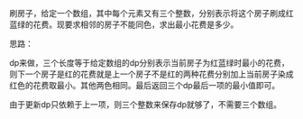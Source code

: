 刷房子，给定一个数组，其中每个元素又有三个整数，分别表示将这个房子刷成红蓝绿的花费。现要求相邻的房子不能同色，求出最小花费是多少。

思路：

dp来做，三个长度等于给定数组的dp分别表示当前房子为红蓝绿时最小的花费，则下一个房子是红的花费就是上一个房子不是红的两种花费分别加上当前房子染成红色的花费取最小。其他两色相同。最后返回三个dp最后一项的最小值即可。

由于更新dp只依赖于上一项，则三个整数来保存dp就够了，不需要三个数组。